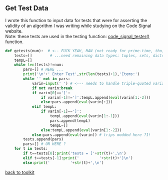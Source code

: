 ## Get Test Data

I wrote this function to input data for tests that were for asserting the validity of an algorithm I was writing while studying on the Code Signal website.
<br>Note: these tests are used in the testing function: [code_signal_tester()](/cose_signal_tester.md) function.

```python
def getests(num):  # <-- FUCK YEAH, MAN (not ready for prime-time, tho)
    tests=[]        # ...need remaining data types: tuples, sets, dicts, ?
    tempL=[]
    while len(tests)!=num:
        pars=[] # HERE ...
        print('\n'+' Enter Test',str(len(tests)+1),'Items:')
        while '' not in pars:
            varin=input(' ') # <--- needs to handle triple-quoted variables
            if not varin:break
            if varin[0]=='[':
                if varin[-1]!=']':tempL.append(eval(varin[1:-2]))
                else:pars.append(eval(varin[:]))                  
            elif tempL:
                if varin[-1]==']':
                    tempL.append(eval(varin[1:-1]))
                    pars.append(tempL)
                    tempL=[]
                else:tempL.append(eval(varin[1:-2]))
            else:pars.append(eval(varin)) # trips modded here ?1!             
        tests.append(pars)
        pars=[] # OR HERE ?
    for t in tests:
        if t==tests[0]:print('tests = ['+str(t)+',\n')
        elif t==tests[-1]:print('         '+str(t)+']\n')
        else:print('         '+str(t)+',\n')
```



[back to toolkit](/toolkit_page)
